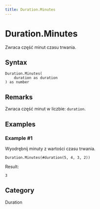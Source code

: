 ```yaml
---
title: Duration.Minutes
---
```


# Duration.Minutes


Zwraca część minut czasu trwania.


## Syntax

```powerquery
Duration.Minutes(
    duration as duration
) as number
```


## Remarks

Zwraca część minut w liczbie: <code>duration</code>.


## Examples

### Example #1 
Wyodrębnij minuty z wartości czasu trwania.
```powerquery
Duration.Minutes(#duration(5, 4, 3, 2))
```

Result: 
```powerquery
3
```




## Category
Duration
